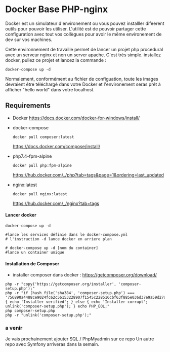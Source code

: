 
# Docker Base PHP-nginx

Docker est un simulateur d'environement ou vous pouvez installler difeerent outils pour pouvoir les utiliser.
L'utilité est de pouvoir partager cette configuration avec tout vos collègues pour avoir le même environement de dev sur vos machines. 

Cette environnement de travaille permet de lancer un projet php procedural avec un serveur nginx et non un server apache.
C'est très simple. installez docker, pullez ce projet et lancez la commande : 
  ```shell
  docker-compose up -d 
  ```
  Normalement, conformément au fichier de configuation, toute les images devraient être téléchargé dans votre Docker et l'environement seras prêt à afficher "hello world" dans votre localhost.

## Requirements

- Docker 
  https://docs.docker.com/docker-for-windows/install/
- docker-compose
  ```shell
  docker pull composer:latest
   ```
  https://docs.docker.com/compose/install/
  
- php7.4-fpm-alpine
  ```shell
  docker pull php:fpm-alpine
  ```
  https://hub.docker.com/_/php?tab=tags&page=1&ordering=last_updated
  
- nginx:latest
  ```shell
  docker pull nginx:latest
  ```
  https://hub.docker.com/_/nginx?tab=tags

#### Lancer docker

```shell
docker-compose up -d 

#lance les services définie dans le docker-compose.yml
# l'instruction -d lance docker en arriere plan 

# docker-compose up -d [nom du container]
#lance un container unique 
```
#### Installation de Composer
- installer composer  dans docker : https://getcomposer.org/download/

```shell
php -r "copy('https://getcomposer.org/installer', 'composer-setup.php');"
php -r "if (hash_file('sha384', 'composer-setup.php') === '756890a4488ce9024fc62c56153228907f1545c228516cbf63f885e036d37e9a59d27d63f46af1d4d07ee0f76181c7d3') { echo 'Installer verified'; } else { echo 'Installer corrupt'; unlink('composer-setup.php'); } echo PHP_EOL;"
php composer-setup.php
php -r "unlink('composer-setup.php');"
```

### a venir

Je vais prochainement ajouter SQL / PhpMyadmin sur ce repo
Un autre repo avec Symfony arriveras dans la semain.
